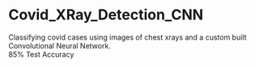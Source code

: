 # Covid_XRay_Detection_CNN
Classifying covid cases using images of chest xrays and a custom built Convolutional Neural Network.  
85% Test Accuracy
